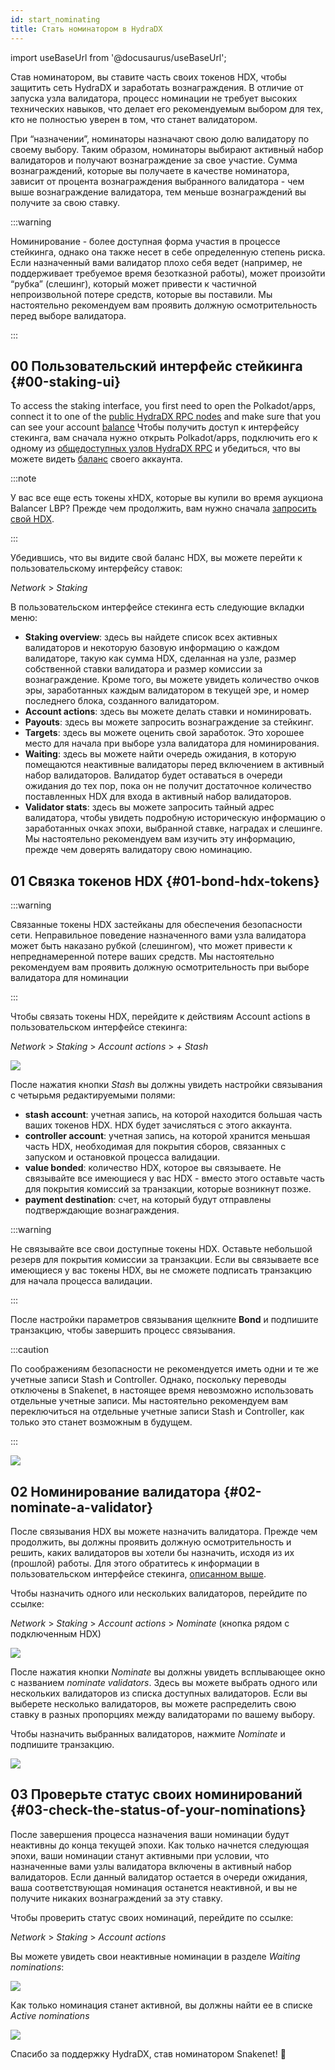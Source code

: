 ```yaml
---
id: start_nominating
title: Стать номинатором в HydraDX
---
```


import useBaseUrl from '@docusaurus/useBaseUrl';

Став номинатором, вы ставите часть своих токенов HDX, чтобы защитить сеть HydraDX и заработать вознаграждения. В отличие от запуска узла валидатора, процесс номинации не требует высоких технических навыков, что делает его рекомендуемым выбором для тех, кто не полностью уверен в том, что станет валидатором.

При “назначении”, номинаторы назначают свою долю валидатору по своему выбору. Таким образом, номинаторы выбирают активный набор валидаторов и получают вознаграждение за свое участие. Сумма вознаграждений, которые вы получаете в качестве номинатора, зависит от процента вознаграждения выбранного валидатора - чем выше вознаграждение валидатора, тем меньше вознаграждений вы получите за свою ставку.

:::warning

Номинирование - более доступная форма участия в процессе стейкинга, однако она также несет в себе определенную степень риска. Если назначенный вами валидатор плохо себя ведет (например, не поддерживает требуемое время безотказной работы), может произойти “рубка” (слешинг), который может привести к частичной непроизвольной потере средств, которые вы поставили. Мы настоятельно рекомендуем вам проявить должную осмотрительность перед выборе валидатора.

:::

## 00 Пользовательский интерфейс стейкинга {#00-staking-ui}

To access the staking interface, you first need to open the Polkadot/apps, connect it to one of the [public HydraDX RPC nodes](/polkadotjs_apps_public) and make sure that you can see your account [balance](https://polkadot.js.org/apps/?rpc=wss%3A%2F%2Frpc-01.snakenet.hydradx.io#/accounts)
Чтобы получить доступ к интерфейсу стекинга, вам сначала нужно открыть Polkadot/apps, подключить его к одному из [общедоступных узлов HydraDX RPC](/polkadotjs_apps_public) и убедиться, что вы можете видеть [баланс](https://polkadot.js.org/apps/?rpc=wss%3A%2F%2Frpc-01.snakenet.hydradx.io#/accounts) своего аккаунта.

:::note

У вас все еще есть токены xHDX, которые вы купили во время аукциона Balancer LBP? Прежде чем продолжить, вам нужно сначала [запросить свой HDX](/claim).

:::

Убедившись, что вы видите свой баланс HDX, вы можете перейти к пользовательскому интерфейсу ставок:

*Network* > *Staking*

В пользовательском интерфейсе стекинга есть следующие вкладки меню:

* **Staking overview**: здесь вы найдете список всех активных валидаторов и некоторую базовую информацию о каждом валидаторе, такую ​​как сумма HDX, сделанная на узле, размер собственной ставки валидатора и размер комиссии за вознаграждение. Кроме того, вы можете увидеть количество очков эры, заработанных каждым валидатором в текущей эре, и номер последнего блока, созданного валидатором.
* **Account actions**: здесь вы можете делать ставки и номинировать.
* **Payouts**: здесь вы можете запросить вознаграждение за стейкинг.
* **Targets**: здесь вы можете оценить свой заработок. Это хорошее место для начала при выборе узла валидатора для номинирования.
* **Waiting**: здесь вы можете найти очередь ожидания, в которую помещаются неактивные валидаторы перед включением в активный набор валидаторов. Валидатор будет оставаться в очереди ожидания до тех пор, пока он не получит достаточное количество поставленных HDX для входа в активный набор валидаторов.
* **Validator stats**: здесь вы можете запросить тайный адрес валидатора, чтобы увидеть подробную историческую информацию о заработанных очках эпохи, выбранной ставке, наградах и слешинге. Мы настоятельно рекомендуем вам изучить эту информацию, прежде чем доверять валидатору свою номинацию.

## 01 Связка токенов HDX {#01-bond-hdx-tokens}

:::warning

Связанные токены HDX застейканы для обеспечения безопасности сети. Неправильное поведение назначенного вами узла валидатора может быть наказано рубкой (слешингом), что может привести к непреднамеренной потере ваших средств. Мы настоятельно рекомендуем вам проявить должную осмотрительность при выборе валидатора для номинации

:::

Чтобы связать токены HDX, перейдите к действиям Account actions в пользовательском интерфейсе стекинга:

*Network* > *Staking* > *Account actions* > *+ Stash*

<div style={{textAlign: 'center'}}>
  <img src={useBaseUrl('/nominator-guide/bond-hdx-1.png')} />
</div>

После нажатия кнопки *Stash* вы должны увидеть настройки связывания с четырьмя редактируемыми полями:
* **stash account**:  учетная запись, на которой находится большая часть ваших токенов HDX. HDX будет зачисляться с этого аккаунта.
* **controller account**: учетная запись, на которой хранится меньшая часть HDX, необходимая для покрытия сборов, связанных с запуском и остановкой процесса валидации.
* **value bonded**: количество HDX, которое вы связываете. Не связывайте все имеющиеся у вас HDX - вместо этого оставьте часть для покрытия комиссий за транзакции, которые возникнут позже.
* **payment destination**: счет, на который будут отправлены подтверждающие вознаграждения.

:::warning

Не связывайте все свои доступные токены HDX. Оставьте небольшой резерв для покрытия комиссии за транзакции. Если вы связываете все имеющиеся у вас токены HDX, вы не сможете подписать транзакцию для начала процесса валидации.

:::

После настройки параметров связывания щелкните **Bond**  и подпишите транзакцию, чтобы завершить процесс связывания.

:::caution

По соображениям безопасности не рекомендуется иметь одни и те же учетные записи Stash и Controller. Однако, поскольку переводы отключены в Snakenet, в настоящее время невозможно использовать отдельные учетные записи. Мы настоятельно рекомендуем вам переключиться на отдельные учетные записи Stash и Controller, как только это станет возможным в будущем.

:::

<div style={{textAlign: 'center'}}>
  <img src={useBaseUrl('/nominator-guide/bond-hdx-2.png')} />
</div>

## 02 Номинирование валидатора {#02-nominate-a-validator}

После связывания HDX вы можете назначить валидатора. Прежде чем продолжить, вы должны проявить должную осмотрительность и решить, каких валидаторов вы хотели бы назначить, исходя из их (прошлой) работы. Для этого обратитесь к информации в пользовательском интерфейсе стекинга, [описанном выше](#00-staking-ui).

Чтобы назначить одного или нескольких валидаторов, перейдите по ссылке:

*Network* > *Staking* > *Account actions* > *Nominate* (кнопка рядом с подключенным HDX)

<div style={{textAlign: 'center'}}>
  <img src={useBaseUrl('/nominator-guide/nominate-validator-1.png')} />
</div>

После нажатия кнопки *Nominate* вы должны увидеть всплывающее окно с названием *nominate validators*. Здесь вы можете выбрать одного или нескольких валидаторов из списка доступных валидаторов. Если вы выберете несколько валидаторов, вы можете распределить свою ставку в разных пропорциях между валидаторами по вашему выбору.

Чтобы назначить выбранных валидаторов, нажмите _Nominate_ и подпишите транзакцию.

<div style={{textAlign: 'center'}}>
  <img src={useBaseUrl('/nominator-guide/nominate-validator-2.png')} />
</div>


## 03 Проверьте статус своих номинирований {#03-check-the-status-of-your-nominations}

После завершения процесса назначения ваши номинации будут неактивны до конца текущей эпохи. Как только начнется следующая эпохи, ваши номинации станут активными при условии, что назначенные вами узлы валидатора включены в активный набор валидаторов. Если данный валидатор остается в очереди ожидания, ваша соответствующая номинация останется неактивной, и вы не получите никаких вознаграждений за эту ставку.

Чтобы проверить статус своих номинаций, перейдите по ссылке:

*Network* > *Staking* > *Account actions*

Вы можете увидеть свои неактивные номинации в разделе *Waiting nominations*:

<div style={{textAlign: 'center'}}>
  <img src={useBaseUrl('/nominator-guide/nominate-validator-3.png')} />
</div>

Как только номинация станет активной, вы должны найти ее в списке *Active nominations*

<div style={{textAlign: 'center'}}>
  <img src={useBaseUrl('/nominator-guide/nominate-validator-4.png')} />
</div>

Спасибо за поддержку HydraDX, став номинатором Snakenet! 🎉
